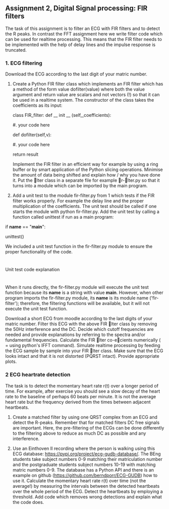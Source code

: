 ## Assignment 2, Digital Signal processing: FIR filters

The task of this assignment is to filter an ECG with FIR filters and to detect the R peaks. In contrast the FFT assignment here we write filter code which can be used for realtime processing. This means that the FIR filter needs to be implemented with the help of delay lines and the impulse response is truncated.

### 1. ECG filtering

Download the ECG according to the last digit of your matric number.

1. Create a Python FIR filter class which implements an FIR filter which has a method of the form value dofilter(value) where both the value argument and return value are scalars and not vectors (!) so that it can be used in a realtime system. The constructor of the class takes the coefficients as its input:

     class FIR_filter:
     def __ init __ (self,_coefficients):

     #. your code here

     def dofilter(self,v):

     #. your code here

     return result


     Implement the FIR filter in an efficient way for example by using a ring buffer or by smart application of the Python slicing operations. Minimise the amount of data being      shifted and explain how / why you have done it. Put the lter class in a separate file for example r-lter.py so that it turns into a module which can be imported by the   main program.

2. Add a unit test to the module fir-filter.py from 1 which tests if the FIR filter works properly. For example the delay line and the proper multiplication of the coefficients.
The unit test should be called if one starts the module with python fir-filter.py.
Add the unit test by calling a function called unittest if run as a main program:

if __name__ == "__main__":

unittest()


We included a unit test function in the fir-filter.py module to ensure the proper functionality of the code.

#
 Unit test code explanation   
#

When it runs directly, the fir-filter.py module will execute the unit test function because its __name__ is a string with value __main__. 
However, when other program imports the fir-filter.py module, its __name__ is its module name ('fir-filter'); therefore, the filtering functions will be available,
but it will not execute the unit test function.


Download a short ECG from moodle according to the last digits of your matric number. Filter this ECG with the above FIR lter class by removing the 50Hz interference and the DC. Decide which cutoff frequencies are needed and provide explanations by referring to the spectra and/or fundamental frequencies. Calculate the FIR lter co-ecients numerically ( = using python's IFFT command). Simulate realtime processing by feeding the ECG sample by sample into your FIR lter class. Make sure that the ECG looks intact and that it is not distorted (PQRST intact). Provide appropriate plots.


### 2 ECG heartrate detection

The task is to detect the momentary heart rate r(t) over a longer period of time. For example, after exercise you should see a slow decay of the heart rate to the baseline of perhaps 60 beats per minute. It is not the average heart rate but the frequency derived from the times between adjacent heartbeats.
1. Create a matched filter by using one QRST complex from an ECG and detect the R-peaks. Remember that for matched filters DC free
signals are important. Here, the pre-filtering of the ECGs can be done differently to the filtering above to reduce as much DC as possible and any interference.

2. Use an Einthoven II recording where the person is walking using this ECG database: https://pypi.org/project/ecg-gudb-database/. The BEng students take subject numbers 0-9 matching their matriculation number and the postgraduate students subject numbers 10-19 with matching matric numbers 0-9. The database has a Python API and there is an example on github (https://github.com/berndporr/ECG-GUDB) how to use it. Calculate the momentary heart rate r(t) over time (not the average!) by measuring the intervals between the detected heartbeats over the whole period of the ECG. Detect the heartbeats by employing a threshold. Add code which removes wrong detections and explain what the code does.
